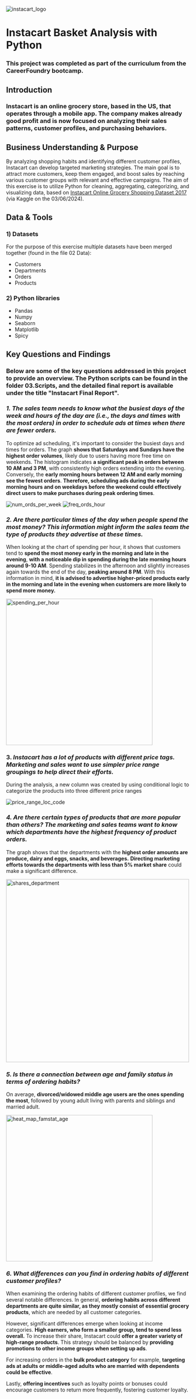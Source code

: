 ![instacart_logo](pictures%20and%20visualization/instacart_logo.png)


# Instacart Basket Analysis with Python
### This project was completed as part of the curriculum from the CareerFoundry bootcamp.

## Introduction
### Instacart is an online grocery store, based in the US, that operates through a mobile app. The company makes already good profit and is now focused on analyzing their sales patterns, customer profiles, and purchasing behaviors.

## Business Understanding & Purpose

By analyzing shopping habits and identifying different customer profiles, Instacart can develop targeted marketing strategies. The main goal is to attract more customers, keep them engaged, and boost sales by reaching various customer groups with relevant and effective campaigns.
The aim of this exercise is to utilize Python for cleaning, aggregating, categorizing, and visualizing data, based on [Instacart Online Grocery Shopping Dataset 2017](www.instacart.com/datasets/grocery-shopping-2017) (via Kaggle on the 03/06/2024).

## Data & Tools
### 1)	Datasets
For the purpose of this exercise multiple datasets have been merged together (found in the file 02 Data):
- Customers
- Departments
- Orders
- Products
### 2)	Python libraries
- Pandas
- Numpy
- Seaborn
- Matplotlib
- Spicy

## Key Questions and Findings
### Below are some of the key questions addressed in this project to provide an overview. The Python scripts can be found in the folder 03.Scripts, and the detailed final report is available under the title "Instacart Final Report".

### _1. The sales team needs to know what the busiest days of the week and hours of the day are (i.e., the days and times with the most orders) in order to schedule ads at times when there are fewer orders._

To optimize ad scheduling, it's important to consider the busiest days and times for orders. The graph **shows that Saturdays and Sundays have the highest order volumes**, likely due to users having more free time on weekends. The histogram indicates **a significant peak in orders between 10 AM and 3 PM**, with consistently high orders extending into the evening. Conversely, the **early morning hours between 12 AM and early morning see the fewest orders**. **Therefore, scheduling ads during the early morning hours and on weekdays before the weekend could effectively direct users to make purchases during peak ordering times**.

![num_ords_per_week](pictures%20and%20visualization/num_ords_per_week.png)   ![freq_ords_hour](pictures%20and%20visualization/freq_ords_hour.png) 

### _2.  Are there particular times of the day when people spend the most money? This information might inform the sales team the type of products they advertise at these times._

When looking at the chart of spending per hour, it shows that customers tend to **spend the most money early in the morning and late in the evening**, **with a noticeable dip in spending during the late morning hours around 9-10 AM**. Spending stabilizes in the afternoon and slightly increases again towards the end of the day, **peaking around 8 PM**. With this information in mind, **it is advised to advertise higher-priced products early in the morning and late in the evening when customers are more likely to spend more money.**

<img src="pictures%20and%20visualization/spending_per_hour.png" alt="spending_per_hour" width="400">



### 3. _Instacart has a lot of products with different price tags. Marketing and sales want to use simpler price range groupings to help direct their efforts._

During the analysis, a new column was created by using conditional logic to categorize the products into three different price ranges

![price_range_loc_code](pictures%20and%20visualization/price_range_loc_code.png) 


### _4. Are there certain types of products that are more popular than others? The marketing and sales teams want to know which departments have the highest frequency of product orders._

The graph shows that the departments with the **highest order amounts are produce, dairy and eggs, snacks, and beverages.**
**Directing marketing efforts towards the departments with less than 5% market share** could make a significant difference.

<img src="pictures%20and%20visualization/shares_department.png" alt="shares_department" width="500">

### _5. Is there a connection between age and family status in terms of ordering habits?_

On average, **divorced/widowed middle age users are the ones spending the most**, followed by young adult living with parents and siblings and married adult.

<img src="pictures%20and%20visualization/heat_map_famstat_age.png" alt="heat_map_famstat_age" width="400">

### _6. What differences can you find in ordering habits of different customer profiles?_

When examining the ordering habits of different customer profiles, we find several notable differences. In general, **ordering habits across different departments are quite similar, as they mostly consist of essential grocery products**, which are needed by all customer categories.

However, significant differences emerge when looking at income categories. **High earners, who form a smaller group, tend to spend less overall.** To increase their share, Instacart could **offer a greater variety of high-range products**. This strategy should be balanced by **providing promotions to other income groups when setting up ads**.

For increasing orders in the **bulk product category** for example, **targeting ads at adults or middle-aged adults who are married with dependents could be effective**.

Lastly, **offering incentives** such as loyalty points or bonuses could encourage customers to return more frequently, fostering customer loyalty.

